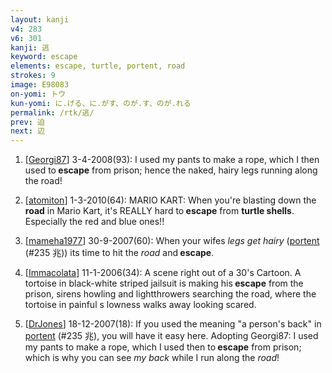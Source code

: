 ```yaml
---
layout: kanji
v4: 283
v6: 301
kanji: 逃
keyword: escape
elements: escape, turtle, portent, road
strokes: 9
image: E98083
on-yomi: トウ
kun-yomi: に.げる、に.がす、のが.す、のが.れる
permalink: /rtk/逃/
prev: 迫
next: 辺
---
```


1) [<a href="http://kanji.koohii.com/profile/Georgi87">Georgi87</a>] 3-4-2008(93): I used my pants to make a rope, which I then used to<strong> escape</strong> from prison; hence the naked, hairy legs running along the road!

2) [<a href="http://kanji.koohii.com/profile/atomiton">atomiton</a>] 1-3-2010(64): MARIO KART: When you&#039;re blasting down the <strong>road</strong> in Mario Kart, it&#039;s REALLY hard to<strong> escape</strong> from <strong>turtle shells</strong>. Especially the red and blue ones!!

3) [<a href="http://kanji.koohii.com/profile/mameha1977">mameha1977</a>] 30-9-2007(60): When your wifes <em>legs get hairy</em> (<a href="../v4/235.html">portent</a> (#235 兆)) its time to hit the <em>road</em> and<strong> escape</strong>.

4) [<a href="http://kanji.koohii.com/profile/Immacolata">Immacolata</a>] 11-1-2006(34): A scene right out of a 30&#039;s Cartoon. A tortoise in black-white striped jailsuit is making his<strong> escape</strong> from the prison, sirens howling and lightthrowers searching the road, where the tortoise in painful s lowness walks away looking scared.

5) [<a href="http://kanji.koohii.com/profile/DrJones">DrJones</a>] 18-12-2007(18): If you used the meaning &quot;a person&#039;s back&quot; in <a href="../v4/235.html">portent</a> (#235 兆), you will have it easy here. Adopting Georgi87: I used my pants to make a rope, which I used then to<strong> escape</strong> from prison; which is why you can see <em>my back</em> while I run along the <em>road</em>!


